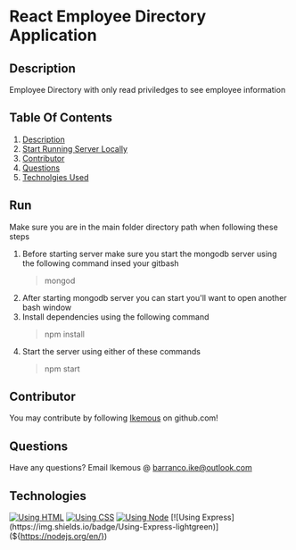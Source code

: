 # React Employee Directory Application

## Description
Employee Directory with only read priviledges to see employee information 

## Table Of Contents
1. [Description](##Description)
3. [Start Running Server Locally](##Run)
5. [Contributor](##Contributor)
6. [Questions](##Questions)
7. [Technolgies Used](##Technologies)

## Run
Make sure you are in the main folder directory path when following these steps
1. Before starting server make sure you start the mongodb server using the following command insed your gitbash
    > mongod
2. After starting mongodb server you can start you'll want to open another bash window
3. Install dependencies using the following command
    > npm install
4. Start the server using either of these commands
    > npm start<br />

## Contributor
You may contribute by following [Ikemous](https://github.com/ikemous) on github.com!

## Questions
Have any questions? Email Ikemous @ barranco.ike@outlook.com

## Technologies

[![Using HTML](https://img.shields.io/badge/Using-HTML-orange)](https://www.w3schools.com/html/)
[![Using CSS](https://img.shields.io/badge/Using-CSS-blue)](https://www.w3schools.com/css/)
[![Using Node](https://img.shields.io/badge/Using-Node-brightgreen)](${https://nodejs.org/en/})
[![Using Express](https://img.shields.io/badge/Using-Express-lightgreen)](${https://nodejs.org/en/})
